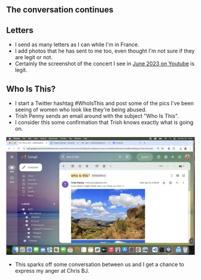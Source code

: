 ## The conversation continues



## Letters

- I send as many letters as I can while I'm in France.
- I add photos that he has sent to me too, even thought I'm not sure if they are legit or not.
- Certainly the screenshot of the concert I see in [June 2023 on Youtube](../2023/june.md#youtube) is legit.

## Who Is This?

- I start a Twitter hashtag #WhoIsThis and post some of the pics I've been seeing of women who look like they're being abused.
- Trish Penny sends an email around with the subject "Who Is This".
- I consider this some confirmation that Trish knows exactly what is going on.

![who is this](../../content/images/who%20is%20this.png)

- This sparks off some conversation between us and I get a chance to express my anger at Chris BJ.
